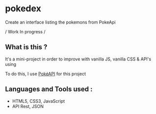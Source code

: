 # pokedex
Create an interface listing the pokemons from PokeApi 

/ Work In progress /

## What is this ?
It's a mini-project in order to improve with vanilla JS, vanilla CSS & API's using

To do this, I use [PokéAPI](https://pokeapi.co/ "Go to the Pokeapi's website") for this project

## Languages and Tools used :
* HTML5, CSS3, JavaScript
* API Rest, JSON
